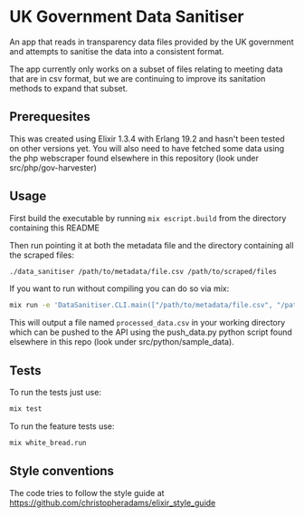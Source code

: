# UK Government Data Sanitiser

An app that reads in transparency data files provided by the UK government and
attempts to sanitise the data into a consistent format.

The app currently only works on a subset of files relating to meeting data that
are in csv format, but we are continuing to improve its sanitation methods to
expand that subset. 

## Prerequesites
This was created using Elixir 1.3.4 with Erlang 19.2 and hasn't been tested on
other versions yet.
You will also need to have fetched some data using the php webscraper found
elsewhere in this repository (look under src/php/gov-harvester)

## Usage
First build the executable by running `mix escript.build` from the directory
containing this README

Then run pointing it at both the metadata file and the directory containing all
the scraped files:
  ```bash
  ./data_sanitiser /path/to/metadata/file.csv /path/to/scraped/files
  ```

If you want to run without compiling you can do so via mix:
  ```bash
  mix run -e 'DataSanitiser.CLI.main(["/path/to/metadata/file.csv", "/path/to/scraped/files"])'
  ```

This will output a file named `processed_data.csv` in your working directory
which can be pushed to the API using the push_data.py python script found
elsewhere in this repo (look under src/python/sample_data).

## Tests
To run the tests just use:
  ```bash
  mix test
  ```

To run the feature tests use:
  ```bash
  mix white_bread.run
  ```

## Style conventions
The code tries to follow the style guide at
https://github.com/christopheradams/elixir_style_guide
